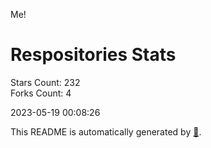 Me!

# Respositories Stats
Stars Count: 232  
Forks Count: 4

2023-05-19 00:08:26  

This README is automatically generated by [🐰](https://github.com/rnitta/rnitta).
